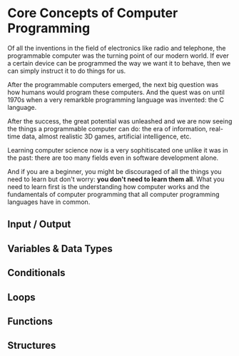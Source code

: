 # Core Concepts of Computer Programming 
Of all the inventions in the field of electronics 
like radio and telephone, the programmable computer was the 
turning point of our modern world. If ever a certain device
can be programmed the way we want it to behave, then 
we can simply instruct it to do things for us.

After the programmable computers emerged, the next
big question was how humans would program these computers.
And the quest was on until 1970s when a very remarkble
programming language was invented: the C language.

After the success, the great potential was unleashed
and we are now seeing the things a programmable computer
can do: the era of information, real-time data, 
almost realistic 3D games, artificial intelligence, etc.

Learning computer science now is a very sophitiscated
one unlike it was in the past: there are too many 
fields even in software development alone.

And if you are a beginner, you might be discouraged
of all the things you need to learn but don't worry:
**you don't need to learn them all**. What you need
to learn first is the understanding how computer works
and the fundamentals of computer programming that
all computer programming languages have in common.

## Input / Output

## Variables & Data Types

## Conditionals

## Loops

## Functions

## Structures


